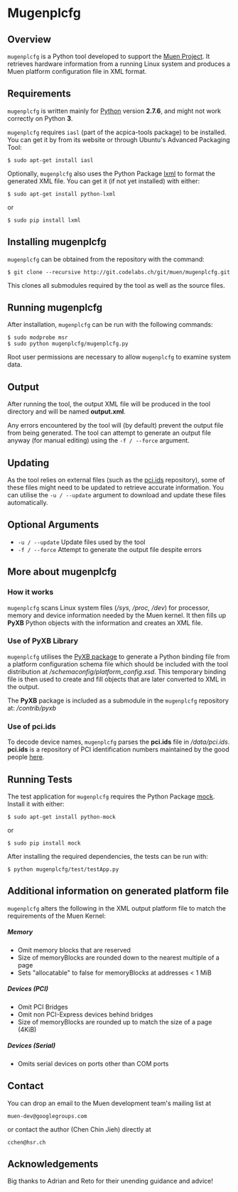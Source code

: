 Mugenplcfg
==========


Overview
--------

`mugenplcfg` is a Python tool developed to support the [Muen Project][1].
It retrieves hardware information from a running Linux system and produces a
Muen platform configuration file in XML format.


Requirements
------------

`mugenplcfg` is written mainly for [Python][2] version **2.7.6**, and might not
work correctly on Python **3**.

`mugenplcfg` requires `iasl` (part of the acpica-tools package) to be installed.
You can get it by from its website or through Ubuntu's Advanced Packaging Tool:

    $ sudo apt-get install iasl

Optionally, `mugenplcfg` also uses the Python Package [lxml][3] to format the
generated XML file. You can get it (if not yet installed) with either:

    $ sudo apt-get install python-lxml

or

    $ sudo pip install lxml

Installing mugenplcfg
---------------------

`mugenplcfg` can be obtained from the repository with the command:

    $ git clone --recursive http://git.codelabs.ch/git/muen/mugenplcfg.git

This clones all submodules required by the tool as well as the source files.


Running mugenplcfg
------------------

After installation, `mugenplcfg` can be run with the following commands:

    $ sudo modprobe msr
    $ sudo python mugenplcfg/mugenplcfg.py

Root user permissions are necessary to allow `mugenplcfg` to examine system
data.


Output
------

After running the tool, the output XML file will be produced in the tool
directory and will be named **output.xml**.

Any errors encountered by the tool will (by default) prevent the output file
from being generated. The tool can attempt to generate an output file anyway
(for manual editing) using the `-f / --force` argument.


Updating
--------

As the tool relies on external files (such as the [pci.ids][4] repository), some
of these files might need to be updated to retrieve accurate information.
You can utilise the `-u / --update` argument to download and update these files
automatically. 


Optional Arguments
------------------

- `-u / --update`             Update files used by the tool
- `-f / --force`              Attempt to generate the output file despite errors


More about mugenplcfg
---------------------

### How it works

`mugenplcfg` scans Linux system files (*/sys, /proc, /dev*) for processor,
memory and device information needed by the Muen kernel. It then fills up
**PyXB** Python objects with the information and creates an XML file.


### Use of PyXB Library

`mugenplcfg` utilises the [PyXB package][5] to generate
a Python binding file from a platform configuration schema file which should be included with the tool distribution at */schemaconfig/platform_config.xsd*. 
This temporary binding file is then used to create and fill objects that are 
later converted to XML in the output.

The **PyXB** package is included as a submodule in the `mugenplcfg` repository
at: */contrib/pyxb*


### Use of pci.ids

To decode device names, `mugenplcfg` parses the **pci.ids** file in
*/data/pci.ids*. **pci.ids** is a repository of PCI identification numbers 
maintained by the good people [here][4].


Running Tests
-------------

The test application for `mugenplcfg` requires the Python Package
[mock][6]. Install it with either:

    $ sudo apt-get install python-mock

or

    $ sudo pip install mock

After installing the required dependencies, the tests can be run with:

    $ python mugenplcfg/test/testApp.py


Additional information on generated platform file
-------------------------------------------------

`mugenplcfg` alters the following in the XML output platform file to match the 
requirements of the Muen Kernel:

##### Memory
  - Omit memory blocks that are reserved
  - Size of memoryBlocks are rounded down to the nearest multiple of a page
  - Sets "allocatable" to false for memoryBlocks at addresses < 1 MiB

##### Devices (PCI)
  - Omit PCI Bridges
  - Omit non PCI-Express devices behind bridges
  - Size of memoryBlocks are rounded up to match the size of a page (4KiB)

##### Devices (Serial)
  - Omits serial devices on ports other than COM ports


Contact
-------

You can drop an email to the Muen development team's mailing list at

	muen-dev@googlegroups.com

or contact the author (Chen Chin Jieh) directly at

	cchen@hsr.ch


Acknowledgements
----------------

Big thanks to Adrian and Reto for their unending guidance and advice!


[1]: http://muen.sk/ "Muen website"
[2]: https://www.python.org/ "Python"
[3]: http://lxml.de/ "LXML"
[4]: https://pci-ids.ucw.cz/ "The pci.ids repository"
[5]: http://pyxb.sourceforge.net/ "PyXB"
[6]: https://mock.readthedocs.org/en/latest/ "Mock"
